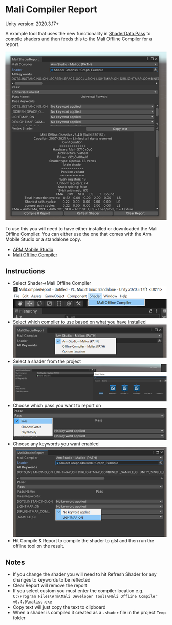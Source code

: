 # Mali Compiler Report
Unity version: 2020.3.17+

A example tool that uses the new functionality in [ShaderData.Pass](https://docs.unity3d.com/ScriptReference/ShaderData.Pass.html) to compile shaders and then feeds this to the Mali Offline Compiler for a report.

![Preview](Images/Screenshot1.png)

To use this you will need to have either installed or downloaded the Mali Offline Compiler. You can either use the one that comes with the Arm Mobile Studio or a standalone copy.
- [ARM Mobile Studio](https://developer.arm.com/tools-and-software/graphics-and-gaming/arm-mobile-studio/components/mali-offline-compiler)
- [Mali Offline Compiler](https://developer.arm.com/tools-and-software/graphics-and-gaming/mali-offline-compiler/downloads)

## Instructions
- Select Shader->Mali Offline Compiler
![Dropdown](Images/Screenshot2.png)
- Select which compiler to use based on what you have installed
![Compiler](Images/Screenshot3.png)
- Select a shader from the project
![Shader](Images/Screenshot4.png)
- Choose which pass you want to report on
![Shader Pass, all passes from all sub shaders are included](Images/Screenshot5.png)
- Choose any keywords you want enabled
![All keywords declared explictly from the shader (instancing one are not included)](Images/Screenshot6.png)
- Hit Compile & Report to compile the shader to glsl and then run the offline tool on the result.

## Notes
- If you change the shader you will need to hit Refresh Shader for any changes to keywords to be reflected
- Clear Report will remove the report
- If you select custom you must enter the compiler location e.g. `C:\Program Files\Arm\Mali Developer Tools\Mali Offline Compiler v6.4.0\malisc.exe`
- Copy text will just copy the text to clipboard
- When a shader is compiled it created as a `.shader` file in the project `Temp` folder